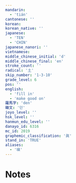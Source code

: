 ```yaml
---
mandarin:
  - 'tián'
cantonese: ''
korean:
korean_native: ''
japanese:
  - 'TEN'
  - 'CHIN'
japanese_nanori: ''
vietnamese:
middle_chinese_initial: 'd'
middle_chinese_final: 'en'
stroke_count: ''
radical: '土'
skip_number: '1-3-10'
grade_level: 6
pos: ''
english:
  - 'fill in'
  - 'make good on'
羅馬字: 'den'
韓文: '던'
joyo_level: ''
hsk_level: ''
hanmun_edu_level: ''
danayo_id: 6316
mc_id: 2019
graphemic_classification: '眞'
stand_in: 'TRUE'
aliases:
  - '塡'
---
```


# Notes
